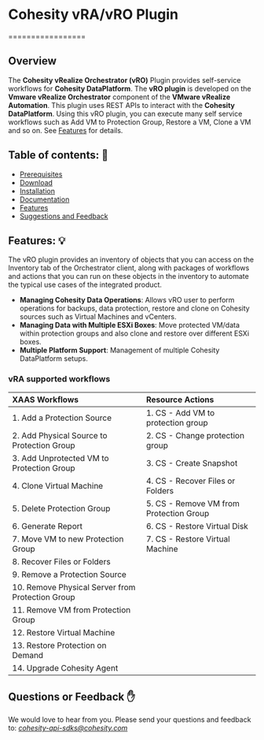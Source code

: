 # Cohesity vRA/vRO Plugin
=================

## Overview

The **Cohesity vRealize Orchestrator (vRO)** Plugin provides self-service workflows for **Cohesity DataPlatform**. The **vRO plugin** is developed on the **Vmware vRealize Orchestrator** component of the **VMware vRealize Automation**. This plugin uses REST APIs to interact with the **Cohesity DataPlatform**. Using this vRO plugin, you can execute many self service workflows such as Add VM to Protection Group, Restore a VM, Clone a VM and so on. See [Features](#features) for details.

## Table of contents: :scroll:

 - [Prerequisites](https://docs.cohesity.com/api/integrations/vra/software-requirements-vro.htm)
 - [Download](https://github.com/cohesity/cohesity-vra-blueprints/releases)
 - [Installation](https://docs.cohesity.com/api/integrations/vra/install-vro-plugin.htm)
 - [Documentation](https://docs.cohesity.com/api/integrations/vra/concept-vro-plugin-deployment-guide.htm)
 - [Features](#features)
 - [Suggestions and Feedback](#suggest)

## <a name="features"></a> Features: :bulb:
The vRO plugin provides an inventory of objects that you can access on the Inventory tab of the Orchestrator client, along with packages of workflows and actions that you can run on these objects in the inventory to automate the typical use cases of the integrated product.

- **Managing Cohesity Data Operations**: Allows vRO user to perform operations for backups, data protection, restore and clone on Cohesity sources such as Virtual Machines and vCenters.
- **Managing Data with Multiple ESXi Boxes**: Move protected VM/data within protection groups and also clone and restore over different ESXi boxes.
- **Multiple Platform Support**: Management of multiple Cohesity DataPlatform setups.

### vRA supported workflows

| XAAS Workflows                                   | Resource Actions                        |       
| :------------------------                        | :-----------------------------          |
| 1. Add a Protection Source                       | 1. CS - Add VM to protection group      |
| 2. Add Physical Source to Protection Group       | 2. CS - Change protection group         |
| 3. Add Unprotected VM to Protection Group        | 3. CS - Create Snapshot                 |
| 4. Clone Virtual Machine                         | 4. CS - Recover Files or Folders        |
| 5. Delete Protection Group                       | 5. CS - Remove VM from Protection Group |
| 6. Generate Report                               | 6. CS - Restore Virtual Disk            |
| 7. Move VM to new Protection Group               | 7. CS - Restore Virtual Machine         |
| 8. Recover Files or Folders                      |                                         |
| 9. Remove a Protection Source                    |                                         |
| 10. Remove Physical Server from Protection Group |                                         |
| 11. Remove VM from Protection Group              |                                         |
| 12. Restore Virtual Machine                      |                                         |
| 13. Restore Protection on Demand                 |                                         |
| 14. Upgrade Cohesity Agent                       |                                         |


## <a name ="suggest"></a> Questions or Feedback :raised_hand:

We would love to hear from you. Please send your questions and feedback to: *cohesity-api-sdks@cohesity.com*

